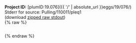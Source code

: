 **Project ID:** [plumID:19.076]({{ '/' | absolute_url }}eggs/19/076/)  
Stderr for source:  Pulling/110011/pleq1   
(download [zipped raw stdout](pleq1.plumed_master.stdout.txt.zip))  
{% raw %}
<pre>
</pre>
{% endraw %}

